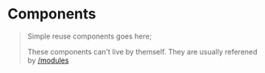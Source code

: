 # Components
> Simple reuse components goes here;
> 
> These components can't live by themself. They are usually referened by [/modules](../modules/README.md)